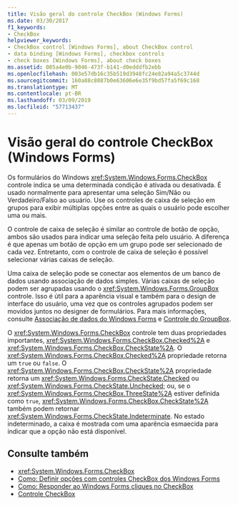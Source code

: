 ```yaml
---
title: Visão geral do controle CheckBox (Windows Forms)
ms.date: 03/30/2017
f1_keywords:
- CheckBox
helpviewer_keywords:
- CheckBox control [Windows Forms], about CheckBox control
- data binding [Windows Forms], checkbox controls
- check boxes [Windows Forms], about check boxes
ms.assetid: 085a4e0b-9046-473f-b141-d0edddfb2ebb
ms.openlocfilehash: 003e57db16c35b519d3948fc24e82a94a5c3744d
ms.sourcegitcommit: 160a88c8087b0e63606e6e35f9bd57fa5f69c168
ms.translationtype: MT
ms.contentlocale: pt-BR
ms.lasthandoff: 03/09/2019
ms.locfileid: "57713437"
---
```

# <a name="checkbox-control-overview-windows-forms"></a>Visão geral do controle CheckBox (Windows Forms)
Os formulários do Windows <xref:System.Windows.Forms.CheckBox> controle indica se uma determinada condição é ativada ou desativada. É usado normalmente para apresentar uma seleção Sim/Não ou Verdadeiro/Falso ao usuário. Use os controles de caixa de seleção em grupos para exibir múltiplas opções entre as quais o usuário pode escolher uma ou mais.  
  
 O controle de caixa de seleção é similar ao controle de botão de opção, ambos são usados para indicar uma seleção feita pelo usuário. A diferença é que apenas um botão de opção em um grupo pode ser selecionado de cada vez. Entretanto, com o controle de caixa de seleção é possível selecionar várias caixas de seleção.  
  
 Uma caixa de seleção pode se conectar aos elementos de um banco de dados usando associação de dados simples. Várias caixas de seleção podem ser agrupadas usando o <xref:System.Windows.Forms.GroupBox> controle. Isso é útil para a aparência visual e também para o design de interface do usuário, uma vez que os controles agrupados podem ser movidos juntos no designer de formulários. Para mais informações, consulte [Associação de dados do Windows Forms](../windows-forms-data-binding.md) e [Controle do GroupBox](groupbox-control-windows-forms.md).  
  
 O <xref:System.Windows.Forms.CheckBox> controle tem duas propriedades importantes, <xref:System.Windows.Forms.CheckBox.Checked%2A> e <xref:System.Windows.Forms.CheckBox.CheckState%2A>. O <xref:System.Windows.Forms.CheckBox.Checked%2A> propriedade retorna um `true` ou `false`. O <xref:System.Windows.Forms.CheckBox.CheckState%2A> propriedade retorna um <xref:System.Windows.Forms.CheckState.Checked> ou <xref:System.Windows.Forms.CheckState.Unchecked>; ou, se o <xref:System.Windows.Forms.CheckBox.ThreeState%2A> estiver definida como `true`, <xref:System.Windows.Forms.CheckBox.CheckState%2A> também podem retornar <xref:System.Windows.Forms.CheckState.Indeterminate>. No estado indeterminado, a caixa é mostrada com uma aparência esmaecida para indicar que a opção não está disponível.  
  
## <a name="see-also"></a>Consulte também
- <xref:System.Windows.Forms.CheckBox>
- [Como: Definir opções com controles CheckBox dos Windows Forms](how-to-set-options-with-windows-forms-checkbox-controls.md)
- [Como: Responder ao Windows Forms cliques no CheckBox](how-to-respond-to-windows-forms-checkbox-clicks.md)
- [Controle CheckBox](checkbox-control-windows-forms.md)
